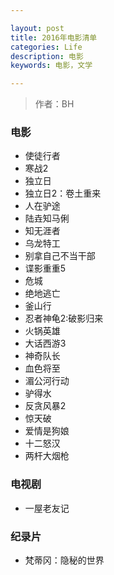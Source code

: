 ```yaml
---

layout: post
title: 2016年电影清单
categories: Life
description: 电影
keywords: 电影，文学

---
```

> 作者：BH

### 电影
- 使徒行者
- 寒战2
- 独立日
- 独立日2：卷土重来
- 人在驴途
- 陆垚知马俐
- 知无涯者
- 乌龙特工
- 别拿自己不当干部
- 谍影重重5
- 危城
- 绝地逃亡
- 釜山行
- 忍者神龟2:破影归来
- 火锅英雄
- 大话西游3
- 神奇队长
- 血色将至
- 湄公河行动
- 驴得水
- 反贪风暴2
- 惊天破
- 爱情是狗娘
- 十二怒汉
- 两杆大烟枪

### 电视剧
- 一屋老友记


### 纪录片
- 梵蒂冈：隐秘的世界
